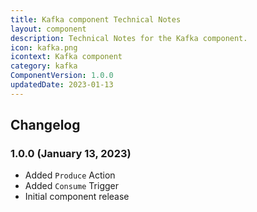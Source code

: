 ```yaml
---
title: Kafka component Technical Notes
layout: component
description: Technical Notes for the Kafka component.
icon: kafka.png
icontext: Kafka component
category: kafka
ComponentVersion: 1.0.0
updatedDate: 2023-01-13
---
```


## Changelog

### 1.0.0 (January 13, 2023)

* Added `Produce` Action
* Added `Consume` Trigger
* Initial component release
